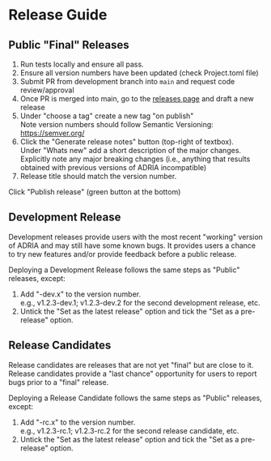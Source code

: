# Release Guide

## Public "Final" Releases

1. Run tests locally and ensure all pass.
2. Ensure all version numbers have been updated (check Project.toml file)
3. Submit PR from development branch into `main` and request code review/approval
4. Once PR is merged into main, go to the [releases page](https://github.com/open-AIMS/ADRIA.jl/releases) and draft a new release
5. Under "choose a tag" create a new tag "on publish"  
   Note version numbers should follow Semantic Versioning: https://semver.org/
6. Click the "Generate release notes" button (top-right of textbox).  
   Under "Whats new" add a short description of the major changes.  
   Explicitly note any major breaking changes (i.e., anything that results obtained with previous versions of ADRIA incompatible)
7. Release title should match the version number.

Click "Publish release" (green button at the bottom)


## Development Release

Development releases provide users with the most recent "working" version of ADRIA and may still have some known bugs.
It provides users a chance to try new features and/or provide feedback before a public release.

Deploying a Development Release follows the same steps as "Public" releases, except:

1. Add "-dev.x" to the version number.  
   e.g., v1.2.3-dev.1; v1.2.3-dev.2 for the second development release, etc.
2. Untick the "Set as the latest release" option and tick the "Set as a pre-release" option.


## Release Candidates

Release candidates are releases that are not yet "final" but are close to it. Release candidates provide a "last chance" opportunity
for users to report bugs prior to a "final" release.

Deploying a Release Candidate follows the same steps as "Public" releases, except:

1. Add "-rc.x" to the version number.  
   e.g., v1.2.3-rc.1; v1.2.3-rc.2 for the second release candidate, etc.
2. Untick the "Set as the latest release" option and tick the "Set as a pre-release" option.

